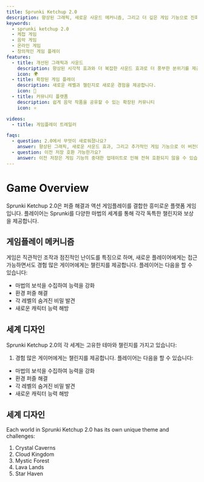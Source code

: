 ```yaml
---
title: Sprunki Ketchup 2.0 
description: 향상된 그래픽, 새로운 사운드 메커니즘, 그리고 더 깊은 게임 기능으로 진화합니다.
keywords:
  - sprunki ketchup 2.0
  - 케첩 게임
  - 음악 게임
  - 온라인 게임
  - 창의적인 게임 플레이
features:
  - title: 개선된 그래픽과 사운드
    description: 향상된 시각적 효과와 더 복잡한 사운드 효과로 더 풍부한 분위기를 제공합니다.
    icon: 🌍
  - title: 확장된 게임 플레이
    description: 새로운 레벨과 챌린지로 새로운 경험을 제공합니다.
    icon: 🧩
  - title: 커뮤니티 플랫폼
    description: 쉽게 음악 작품을 공유할 수 있는 확장된 커뮤니티
    icon: ⭐

videos:
  - title: 게임플레이 트레일러

faqs:
  - question: 2.0에서 무엇이 새로워졌나요?
    answer: 향상된 그래픽, 새로운 사운드 효과, 그리고 추가적인 게임 기능으로 이 버전이 돋보입니다.
  - question: 이전 저장 호환 가능한가요?
    answer: 이전 저장은 게임 기능의 중대한 업데이트로 인해 전혀 호환되지 않을 수 있습니다.
---
```


# Game Overview

Sprunki Ketchup 2.0은 퍼즐 해결과 액션 게임플레이를 결합한 흥미로운 플랫폼 게임입니다. 플레이어는 Sprunki를 다양한 마법의 세계를 통해 각각 독특한 챌린지와 보상을 제공합니다.

## 게임플레이 메커니즘

게임은 직관적인 조작과 점진적인 난이도를 특징으로 하며, 새로운 플레이어에게는 접근 가능하면서도 경험 많은 게이머에게는 챌린지를 제공합니다. 플레이어는 다음을 할 수 있습니다:

- 마법의 보석을 수집하여 능력을 강화
- 환경 퍼즐 해결
- 각 레벨의 숨겨진 비밀 발견
- 새로운 캐릭터 능력 해방

## 세계 디자인

Sprunki Ketchup 2.0의 각 세계는 고유한 테마와 챌린지를 가지고 있습니다:

1. 경험 많은 게이머에게는 챌린지를 제공합니다. 플레이어는 다음을 할 수 있습니다:

- 마법의 보석을 수집하여 능력을 강화
- 환경 퍼즐 해결
- 각 레벨의 숨겨진 비밀 발견
- 새로운 캐릭터 능력 해방

## 세계 디자인

Each world in Sprunki Ketchup 2.0 has its own unique theme and challenges:

1. Crystal Caverns
2. Cloud Kingdom
3. Mystic Forest
4. Lava Lands
5. Star Haven